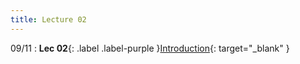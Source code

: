 ```yaml
---
title: Lecture 02
---
```


09/11
: **Lec 02**{: .label .label-purple }[Introduction](/CSCI5551-Fall23-S2/assets/slides/lec02_linear_algebra_refresher.pdf){: target="_blank" }